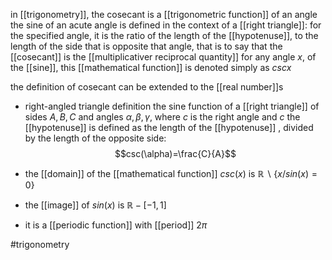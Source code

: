 in [[trigonometry]], the cosecant is a [[trigonometric function]] of an angle
the sine of an acute angle is defined in the context of a [[right triangle]]: for the specified angle, it is the ratio of the length of the [[hypotenuse]], to the length of the side that is opposite that angle, that is to say that the [[cosecant]] is the [[multiplicativer reciprocal quantity]] for any angle $x$, of the [[sine]], this [[mathematical function]] is denoted simply as $csc x$

the definition of cosecant can be extended to the [[real number]]s

- right-angled triangle definition
the sine function of a [[right triangle]] of sides $A,B,C$ and angles $\alpha,\beta,\gamma$, where $c$ is the right angle and  $c$ the [[hypotenuse]] is defined as the length of the [[hypotenuse]] , divided by the length of the opposite side:
$$csc(\alpha)=\frac{C}{A}$$


- the [[domain]] of the [[mathematical function]] $csc(x)$ is $\mathbb{R}\backslash \{x/ sin(x)=0 \}$
- the [[image]] of $sin(x)$ is $\mathbb{R}-[-1,1]$
- it is a [[periodic function]] with [[period]] $2\pi$



#trigonometry 